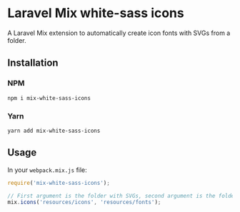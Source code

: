 # Laravel Mix white-sass icons

A Laravel Mix extension to automatically create icon fonts with SVGs from a folder.

## Installation

### NPM
```
npm i mix-white-sass-icons
```

### Yarn
```
yarn add mix-white-sass-icons
```

## Usage
In your `webpack.mix.js` file:

```js
require('mix-white-sass-icons');

// First argument is the folder with SVGs, second argument is the folder where the font files should be saved.
mix.icons('resources/icons', 'resources/fonts');
```